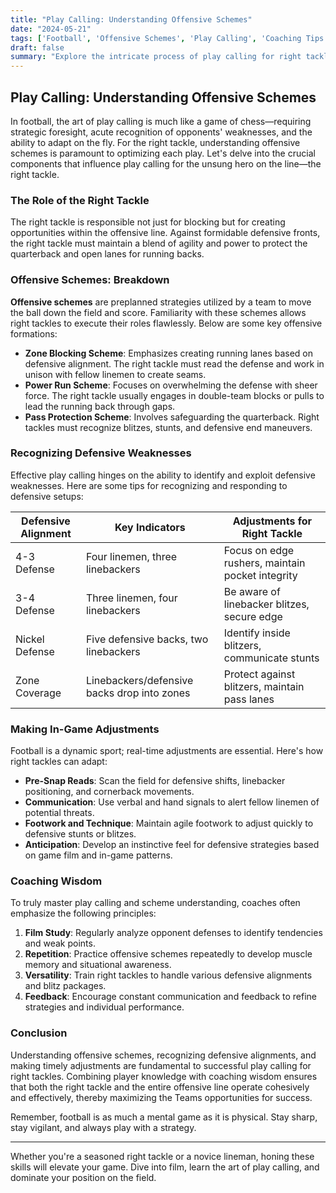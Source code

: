 ```yaml
---
title: "Play Calling: Understanding Offensive Schemes"
date: "2024-05-21"
tags: ['Football', 'Offensive Schemes', 'Play Calling', 'Coaching Tips', 'Right Tackle', 'Defensive Strategy', 'Adjustments', 'Game Strategy', 'Player Knowledge', 'Coaching Wisdom']
draft: false
summary: "Explore the intricate process of play calling for right tackles, delving into offensive schemes, defensive weaknesses, and in-game adjustments."
---
```


## Play Calling: Understanding Offensive Schemes

In football, the art of play calling is much like a game of chess—requiring strategic foresight, acute recognition of opponents' weaknesses, and the ability to adapt on the fly. For the right tackle, understanding offensive schemes is paramount to optimizing each play. Let's delve into the crucial components that influence play calling for the unsung hero on the line—the right tackle.

### The Role of the Right Tackle

The right tackle is responsible not just for blocking but for creating opportunities within the offensive line. Against formidable defensive fronts, the right tackle must maintain a blend of agility and power to protect the quarterback and open lanes for running backs.

### Offensive Schemes: Breakdown

**Offensive schemes** are preplanned strategies utilized by a team to move the ball down the field and score. Familiarity with these schemes allows right tackles to execute their roles flawlessly. Below are some key offensive formations:

- **Zone Blocking Scheme**: Emphasizes creating running lanes based on defensive alignment. The right tackle must read the defense and work in unison with fellow linemen to create seams.
- **Power Run Scheme**: Focuses on overwhelming the defense with sheer force. The right tackle usually engages in double-team blocks or pulls to lead the running back through gaps.
- **Pass Protection Scheme**: Involves safeguarding the quarterback. Right tackles must recognize blitzes, stunts, and defensive end maneuvers.

### Recognizing Defensive Weaknesses

Effective play calling hinges on the ability to identify and exploit defensive weaknesses. Here are some tips for recognizing and responding to defensive setups:

| Defensive Alignment | Key Indicators                               | Adjustments for Right Tackle                     |
|---------------------|----------------------------------------------|-------------------------------------------------|
| 4-3 Defense         | Four linemen, three linebackers              | Focus on edge rushers, maintain pocket integrity |
| 3-4 Defense         | Three linemen, four linebackers              | Be aware of linebacker blitzes, secure edge      |
| Nickel Defense      | Five defensive backs, two linebackers        | Identify inside blitzers, communicate stunts     |
| Zone Coverage       | Linebackers/defensive backs drop into zones  | Protect against blitzers, maintain pass lanes    |

### Making In-Game Adjustments 

Football is a dynamic sport; real-time adjustments are essential. Here's how right tackles can adapt:

- **Pre-Snap Reads**: Scan the field for defensive shifts, linebacker positioning, and cornerback movements.
- **Communication**: Use verbal and hand signals to alert fellow linemen of potential threats.
- **Footwork and Technique**: Maintain agile footwork to adjust quickly to defensive stunts or blitzes.
- **Anticipation**: Develop an instinctive feel for defensive strategies based on game film and in-game patterns.

### Coaching Wisdom

To truly master play calling and scheme understanding, coaches often emphasize the following principles:

1. **Film Study**: Regularly analyze opponent defenses to identify tendencies and weak points.
2. **Repetition**: Practice offensive schemes repeatedly to develop muscle memory and situational awareness.
3. **Versatility**: Train right tackles to handle various defensive alignments and blitz packages.
4. **Feedback**: Encourage constant communication and feedback to refine strategies and individual performance.

### Conclusion

Understanding offensive schemes, recognizing defensive alignments, and making timely adjustments are fundamental to successful play calling for right tackles. Combining player knowledge with coaching wisdom ensures that both the right tackle and the entire offensive line operate cohesively and effectively, thereby maximizing the Teams opportunities for success.

Remember, football is as much a mental game as it is physical. Stay sharp, stay vigilant, and always play with a strategy.

---

Whether you're a seasoned right tackle or a novice lineman, honing these skills will elevate your game. Dive into film, learn the art of play calling, and dominate your position on the field.
```